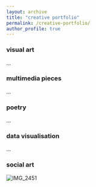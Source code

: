 ```yaml
---
layout: archive
title: "creative portfolio"
permalink: /creative-portfolio/
author_profile: true
---
```


### visual art
...

### multimedia pieces
...

### poetry
...

### data visualisation
...

### social art
![IMG_2451](https://github.com/donatingbetter/donatingbetter.github.io/assets/145920710/d3d1b244-7ad1-4072-be65-01625aa8941f)




